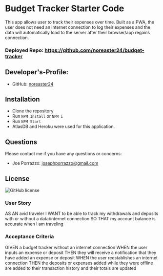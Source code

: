# Budget Tracker Starter Code
This app allows user to track their expenses over time.  Built as a PWA, the user does not need an internet connection to log their expenses and the data will automatically load to the server after their browser/app regains connection.

### Deployed Repo: https://github.com/noreaster24/budget-tracker

## Developer's-Profile:
* GitHub: [noreaster24](https://github.com/noreaster24)

## Installation
* Clone the repository
* Run  `NPM Install` or `NPM i`
* Run  `NPM Start`
* AtlasDB and Heroku were used for this application.  

## Questions
Please contact me if you have any questions or concerns:
* Joe Porrazzo: [josephporrazzo@gmail.com](mailto:josephporrazzo@gmail.com)

## License
![GitHub license](https://img.shields.io/badge/license-MIT-blue.svg)

### User Story
AS AN avid traveler
I WANT to be able to track my withdrawals and deposits with or without a data/internet connection
SO THAT my account balance is accurate when I am traveling 

### Acceptance Criteria
GIVEN a budget tracker without an internet connection
WHEN the user inputs an expense or deposit
THEN they will receive a notification that they have added an expense or deposit
WHEN the user reestablishes an internet connection
THEN the deposits or expenses added while they were offline are added to their transaction history and their totals are updated